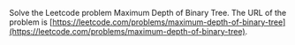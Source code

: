Solve the Leetcode problem Maximum Depth of Binary Tree.
The URL of the problem is [https://leetcode.com/problems/maximum-depth-of-binary-tree](https://leetcode.com/problems/maximum-depth-of-binary-tree).
